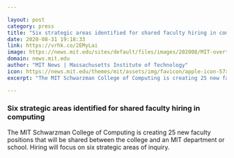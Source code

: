 ```yaml
---

layout: post
category: press
title: "Six strategic areas identified for shared faculty hiring in computing"
date: 2020-08-31 19:18:33
link: https://vrhk.co/2EMyLai
image: https://news.mit.edu/sites/default/files/images/202008/MIT-overthedome.jpg
domain: news.mit.edu
author: "MIT News | Massachusetts Institute of Technology"
icon: https://news.mit.edu/themes/mit/assets/img/favicon/apple-icon-57x57.png
excerpt: "The MIT Schwarzman College of Computing is creating 25 new faculty positions that will be shared between the college and an MIT department or school. Hiring will focus on six strategic areas of inquiry."

---
```


### Six strategic areas identified for shared faculty hiring in computing

The MIT Schwarzman College of Computing is creating 25 new faculty positions that will be shared between the college and an MIT department or school. Hiring will focus on six strategic areas of inquiry.